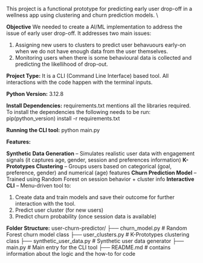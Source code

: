 This project is a functional prototype for predicting early user drop-off in a wellness app using clustering and churn prediction models. \\

**Objective**
We needed to create a AI/ML implementation to address the issue of early user drop-off.
It addresses two main issues:
1. Assigning new users to clusters to predict user behavuours early-on when we do not have enough data from the user themselves.
2. Monitoring users when there is some behavioural data is collected and predicting the likellihood of drop-out.

**Project Type:**
It is a CLI (Command Line Interface) based tool. All interactions with the code happen with the terminal inputs.

**Python Version:** 3.12.8

**Install Dependencies:** 
requirements.txt mentions all the libraries required. 
To install the dependencies the following needs to be run:
pip(python_version) install -r requirements.txt

**Running the CLI tool:**
python main.py

**Features:**

**Synthetic Data Generation** – Simulates realistic user data with engagement signals (it captures age, gender, session and preferences information)
**K-Prototypes Clustering** – Groups users based on categorical (goal, preference, gender) and numerical (age) features
**Churn Prediction Model** – Trained using Random Forest on session behavior + cluster info
**Interactive CLI** – Menu-driven tool to:
  1. Create data and train models and save their outcome for further interaction with the tool.
  2. Predict user cluster (for new users)
  3. Predict churn probability (once session data is available)

**Folder Structure:**
user-churn-predictor/
├── churn_model.py                    # Random Forest churn model class
├── user_clusters.py                  # K-Prototypes clustering class
├── synthetic_user_data.py            # Synthetic user data generator
├── main.py                           # Main entry for the CLI tool
├── README.md                         # contains information about the logic and the how-to for code

